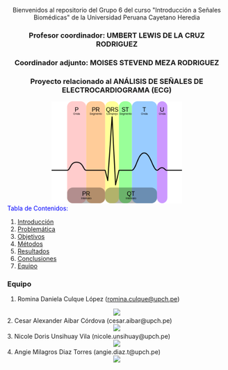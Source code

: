 <div align="center">

Bienvenidos al repositorio del Grupo 6 del curso "Introducción a Señales Biomédicas" de la Universidad Peruana Cayetano Heredia

### Profesor coordinador: UMBERT LEWIS DE LA CRUZ RODRIGUEZ  
### Coordinador adjunto: MOISES STEVEND MEZA RODRIGUEZ  
### Proyecto relacionado al ANÁLISIS DE SEÑALES DE ELECTROCARDIOGRAMA (ECG)  
<div align="center">
<img src="https://github.com/angiet04/Intro_se-ales06/blob/main/Im%C3%A1genes/ECG.png" width="300px">
</div>

</div>
<span style="color:blue">Tabla de Contenidos:</span>

1. [Introducción](#introducción)
2. [Problemática](#problematica)
3. [Objetivos](#objetivos)
4. [Métodos](#métodos)
5. [Resultados](#resultados)
6. [Conclusiones](#conclusiones)
7. [Equipo](#Equipo)

### Equipo
1. Romina Daniela Culque López (romina.culque@upch.pe)
<div align="center">
<img src="https://github.com/angiet04/Intro_se-ales06/blob/main/Im%C3%A1genes/Romina.jpeg" width="200px">
</div>
2. Cesar Alexander Aibar Córdova (cesar.aibar@upch.pe)
<div align="center">
<img src="https://github.com/angiet04/Intro_se-ales06/blob/main/Im%C3%A1genes/cesar.jpeg" width="200px">
</div>
3. Nicole Doris Unsihuay Vila (nicole.unsihuay@upch.pe)
<div align="center">
<img src="https://github.com/angiet04/Intro_se-ales06/blob/main/Im%C3%A1genes/nicole.jpeg" width="200px">
</div>
4. Angie Milagros Diaz Torres (angie.diaz.t@upch.pe)
<div align="center">
<img src="https://github.com/angiet04/Intro_se-ales06/blob/main/Im%C3%A1genes/angie.jpeg" width="200px">
</div>


